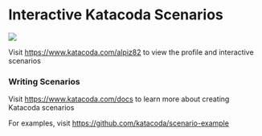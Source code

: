 # Interactive Katacoda Scenarios

[![](http://shields.katacoda.com/katacoda/alpiz82/count.svg)](https://www.katacoda.com/alpiz82 "Get your profile on Katacoda.com")

Visit https://www.katacoda.com/alpiz82 to view the profile and interactive scenarios

### Writing Scenarios
Visit https://www.katacoda.com/docs to learn more about creating Katacoda scenarios

For examples, visit https://github.com/katacoda/scenario-example
